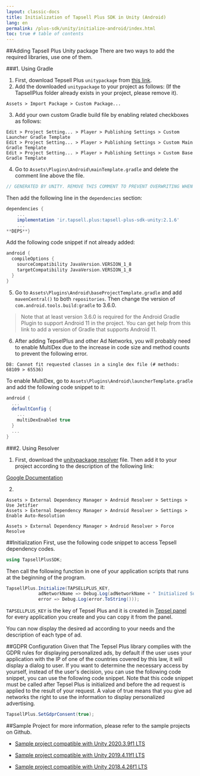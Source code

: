 ```yaml
---
layout: classic-docs
title: Initialization of Tapsell Plus SDK in Unity (Android)
lang: en
permalink: /plus-sdk/unity/initialize-android/index.html
toc: true # table of contents
---
```


##Adding Tapsell Plus Unity package
There are two ways to add the required libraries, use one of them.

###1. Using Gradle
1. First, download Tepsell Plus `unitypackage` from [this link](https://github.com/tapsellorg/TapsellPlusSDK-UnitySample2019/releases/download/V2.1.6/TapsellPlusUnity-Gradle-v2.1.6.unitypackage).
2. Add the downloaded `unitypackage` to your project as follows: (If the TapsellPlus folder already exists in your project, please remove it).

```console
Assets > Import Package > Custom Package...
```

3. Add your own custom Gradle build file by enabling related checkboxes as follows:

```console
Edit > Project Setting... > Player > Publishing Settings > Custom Launcher Gradle Template
Edit > Project Setting... > Player > Publishing Settings > Custom Main Gradle Template
Edit > Project Setting... > Player > Publishing Settings > Custom Base Gradle Template
```


4. Go to `Assets\Plugins\Android\mainTemplate.gradle` and delete the comment line above the file.
```gradle
// GENERATED BY UNITY. REMOVE THIS COMMENT TO PREVENT OVERWRITING WHEN EXPORTING AGAIN
```
Then add the following line in the `dependencies` section:
```gradle
dependencies {
    ...
    implementation 'ir.tapsell.plus:tapsell-plus-sdk-unity:2.1.6'
    ...
**DEPS**}
```
Add the following code snippet if not already added:
```gradle
android {
  compileOptions {
    sourceCompatibility JavaVersion.VERSION_1_8
    targetCompatibility JavaVersion.VERSION_1_8
  }
}
```

5. Go to `Assets\Plugins\Android\baseProjectTemplate.gradle` and add `mavenCentral()` to both `repositories`. Then change the version of `com.android.tools.build:gradle` to 3.6.0.


> Note that at least version 3.6.0 is required for the Android Gradle Plugin to support Android 11 in the project. You can get help from this link to add a version of Gradle that supports Android 11.

6. After adding TepselPlus and other Ad Networks, you will probably need to enable MultiDex due to the increase in code size and method counts to prevent the following error.
```console
D8: Cannot fit requested classes in a single dex file (# methods: 68109 > 65536)
```
To enable MultiDex, go to `Assets\Plugins\Android\launcherTemplate.gradle` and add the following code snippet to it:
```gradle
android {
  ...
  defaultConfig {
    ...
    multiDexEnabled true
  }
  ...
}
```

###2. Using Resolver

1. First, download the [unitypackage resolver](https://github.com/googlesamples/unity-jar-resolver/releases) file. Then add it to your project according to the description of the following link:

[Google Documentation](https://github.com/googlesamples/unity-jar-resolver#android-resolver-usage)

2. 

```console
Assets > External Dependency Manager > Android Resolver > Settings > Use Jetifier
Assets > External Dependency Manager > Android Resolver > Settings > Enable Auto-Resolution
```



```console
Assets > External Dependency Manager > Android Resolver > Force Resolve
```

##Initialization
First, use the following code snippet to access Tepsell dependency codes.

```c#
using TapsellPlusSDK;
```

Then call the following function in one of your application scripts that runs at the beginning of the program.

```c#
TapsellPlus.Initialize(TAPSELLPLUS_KEY,
            adNetworkName => Debug.Log(adNetworkName + " Initialized Successfully."),
            error => Debug.Log(error.ToString()));
```

`TAPSELLPLUS_KEY` is the key of Tepsel Plus and it is created in [Tepsel panel](https://dashboard.tapsell.ir/) for every application you create and you can copy it from the panel.

You can now display the desired ad according to your needs and the description of each type of ad.

##GDPR Configuration
Given that The Tepsel Plus library complies with the GDPR rules for displaying personalized ads, by default if the user uses your application with the IP of one of the countries covered by this law, it will display a dialog to user. If you want to determine the necessary access by yourself, instead of the user's decision, you can use the following code snippet, you can use the following code snippet. Note that this code snippet must be called after Tepsel Plus is initialized and before the ad request is applied to the result of your request. A value of true‌ means that you give ad networks the right to use the information to display personalized advertising.
```c#
TapsellPlus.SetGdprConsent(true);
```

##Sample Project
for more information, please refer to the sample projects on Github.

* [Sample project compatible with Unity 2020.3.9f1 LTS](https://github.com/tapsellorg/TapsellPlusSDK-UnitySample2020)

* [Sample project compatible with Unity 2019.4.11f1 LTS](https://github.com/tapsellorg/TapsellPlusSDK-UnitySample2019)

* [Sample project compatible with Unity 2018.4.26f1 LTS](https://github.com/tapsellorg/TapsellPlusSDK-UnitySample2018)


